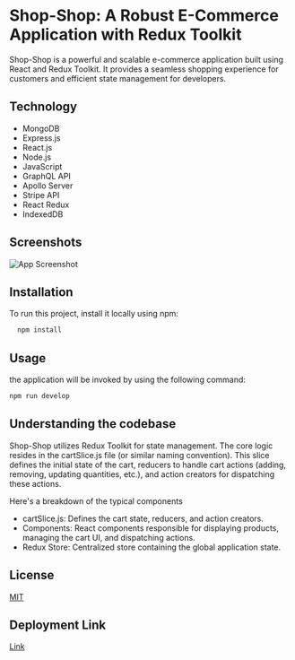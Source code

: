 
# Shop-Shop: A Robust E-Commerce Application with Redux Toolkit


Shop-Shop is a powerful and scalable e-commerce application built using React and Redux Toolkit. It provides a seamless shopping experience for customers and efficient state management for developers.




## Technology

- MongoDB
- Express.js
- React.js
- Node.js
- JavaScript
- GraphQL API
- Apollo Server
- Stripe API
- React Redux
- IndexedDB


## Screenshots

![App Screenshot](https://via.placeholder.com/468x300?text=App+Screenshot+Here)


## Installation

To run this project, install it locally using npm:

```bash
  npm install
```
    
## Usage

the application will be invoked by using the following command:

```bash
npm run develop
```


## Understanding the codebase

Shop-Shop utilizes Redux Toolkit for state management. The core logic resides in the cartSlice.js file (or similar naming convention). This slice defines the initial state of the cart, reducers to handle cart actions (adding, removing, updating quantities, etc.), and action creators for dispatching these actions.

Here's a breakdown of the typical components
- cartSlice.js: Defines the cart state, reducers, and action creators.
-  Components: React components responsible for displaying products, managing the cart UI, and dispatching actions.
-  Redux Store: Centralized store containing the global application state.
## License

[MIT](https://choosealicense.com/licenses/mit/)


## Deployment Link
[Link](https://drive.google.com/file/d/1AJR7VcNe_TPiQXaNW1A7HF41JARFJXMP/view?usp=sharing)


